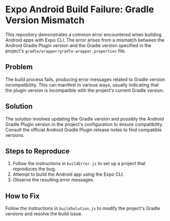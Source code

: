 # Expo Android Build Failure: Gradle Version Mismatch

This repository demonstrates a common error encountered when building Android apps with Expo CLI. The error arises from a mismatch between the Android Gradle Plugin version and the Gradle version specified in the project's `gradle/wrapper/gradle-wrapper.properties` file.

## Problem
The build process fails, producing error messages related to Gradle version incompatibility. This can manifest in various ways, usually indicating that the plugin version is incompatible with the project's current Gradle version.

## Solution
The solution involves updating the Gradle version and possibly the Android Gradle Plugin version in the project's configuration to ensure compatibility.  Consult the official Android Gradle Plugin release notes to find compatible versions.

## Steps to Reproduce
1. Follow the instructions in `buildError.js` to set up a project that reproduces the bug.
2. Attempt to build the Android app using the Expo CLI.
3. Observe the resulting error messages.

## How to Fix
Follow the instructions in `buildSolution.js` to modify the project's Gradle versions and resolve the build issue.